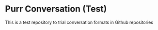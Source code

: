 # Purr Conversation (Test)

This is a test repository to trial conversation formats in Github repositories
